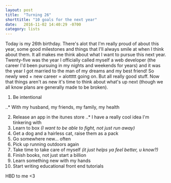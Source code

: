 ```yaml
---
layout: post
title:  "Turning 26"
shorttitle: "10 goals for the next year"
date:   2016-11-02 14:40:29 -0700
category: lists
---
```


Today is my 26th birthday. There's alot that I'm really proud of about this year, some good milestones and things that I'll always smile at when I think about them. It all makes me think about what I want to pursue this next year. Twenty-five was the year I officially called myself a web developer (the career I'd been pursuing in my nights and weekends for years) and it was the year I got married to the man of my dreams and my best friend! So newly wed + new career = alottttt going on. But all really good stuff. Now that things aren't as new it's time to think about what's up next (though we all know plans are generally made to be broken).

1. Be intentional

..* With my husband, my friends, my family, my health

2. Release an app in the itunes store
..* I have a really cool idea I'm tinkering with
3. Learn to box _(I want to be able to fight, not just run away)_
4. Get a dog and a hairless cat, raise them as a pack
5. Go somewhere new... often
6. Pick up running outdoors again 
7. Take time to take care of myself _(it just helps ya feel better, u know?)_
8. Finish books, not just start a billion 
9. Learn something new with my hands 
10. Start writing educational front end tutorials

HBD to me <3 